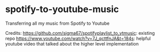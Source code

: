# spotify-to-youtube-music
Transferring all my music from Spotify to Youtube


Credits:
https://github.com/sigma67/spotifyplaylist_to_ytmusic: existing repo
https://www.youtube.com/watch?v=7J_qcttfnJA&t=184s: helpful youtube video that talked about the higher level implementation 
